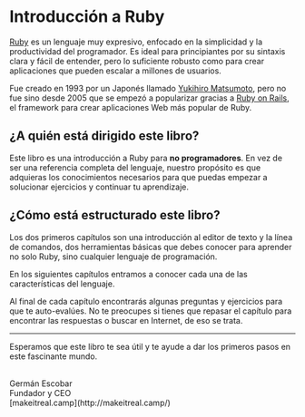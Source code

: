 # Introducción a Ruby

[Ruby](https://www.ruby-lang.org/) es un lenguaje muy expresivo, enfocado en la simplicidad y la productividad del programador. Es ideal para principiantes por su sintaxis clara y fácil de entender, pero lo suficiente robusto como para crear aplicaciones que pueden escalar a millones de usuarios.

Fue creado en 1993 por un Japonés llamado [Yukihiro Matsumoto](https://en.wikipedia.org/wiki/Yukihiro_Matsumoto), pero no fue sino desde 2005 que se empezó a popularizar gracias a [Ruby on Rails](), el framework para crear aplicaciones Web más popular de Ruby.

## ¿A quién está dirigido este libro?

Este libro es una introducción a Ruby para **no programadores**. En vez de ser una referencia completa del lenguaje, nuestro propósito es que adquieras los conocimientos necesarios para que puedas empezar a solucionar ejercicios y continuar tu aprendizaje.

## ¿Cómo está estructurado este libro?

Los dos primeros capítulos son una introducción al editor de texto y la línea de comandos, dos herramientas básicas que debes conocer para aprender no solo Ruby, sino cualquier lenguaje de programación.

En los siguientes capítulos entramos a conocer cada una de las características del lenguaje.

Al final de cada capítulo encontrarás algunas preguntas y ejercicios para que te auto-evalúes. No te preocupes si tienes que repasar el capítulo para encontrar las respuestas o buscar en Internet, de eso se trata.

---

Esperamos que este libro te sea útil y te ayude a dar los primeros pasos en este fascinante mundo.

<br>
Germán Escobar<br>
Fundador y CEO<br>
[makeitreal.camp](http://makeitreal.camp/)
